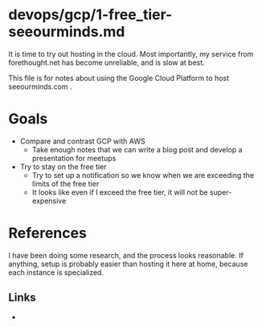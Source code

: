
# devops/gcp/1-free_tier-seeourminds.md

It is time to try out hosting in the cloud.
Most importantly, my service from forethought.net has become unreliable, and is slow at best.

This file is for notes about using the Google Cloud Platform to host seeourminds.com .

# Goals

- Compare and contrast GCP with AWS
  - Take enough notes that we can write a blog post and develop a presentation for meetups
- Try to stay on the free tier
  - Try to set up a notification so we know when we are exceeding the limits of the free tier
  - It looks like even if I exceed the free tier, it will not be super-expensive

# References

I have been doing some research, and the process looks reasonable.
If anything, setup is probably easier than hosting it here at home, because each instance is specialized.

## Links

- 
